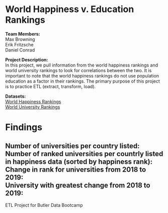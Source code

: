 # World Happiness v. Education Rankings

**Team Members:** <br>
Max Browning <br>
Erik Fritzsche <br>
Daniel Conrad

**Project Description:** <br>
In this project, we pull information from the world happiness rankings and world university rankings to look for correlations between the two. It is important to note that the world happiness rankings do not use population education as a factor in their rankings. The primary purpose of this project is to practice ETL (extract, transform, load).

**Datasets:** <br>
[World Happiness Rankings](https://www.kaggle.com/unsdsn/world-happiness?select=2019.csv) <br>
[World University Rankings](https://www.kaggle.com/divyansh22/qs-world-university-rankings?select=2019-QS-World-University-Rankings.csv)


# Findings <br>
Number of universities per country listed:<br>
Number of ranked universities per countrly listed in happiness data (sorted by happiness rank):<br>
Change in rank for universities from 2018 to 2019: <br>
University with greatest change from 2018 to 2019: <br>
-----
ETL Project for Butler Data Bootcamp

